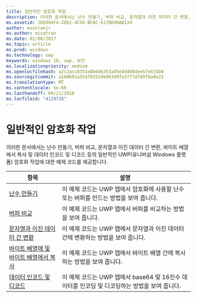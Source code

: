 ```yaml
---
title: 일반적인 암호화 작업
description: 이러한 문서에서는 난수 만들기, 버퍼 비교, 문자열과 이진 데이터 간 변환, 바이트 배열에서 복사 및 데이터 인코드 및 디코드 등의 일반적인 UWP(유니버설 Windows 플랫폼) 암호화 작업에 대한 예제 코드를 제공합니다.
ms.assetid: 2DE094F4-28E2-4C5D-BF8C-617BD90AB119
author: msatranjr
ms.author: misatran
ms.date: 02/08/2017
ms.topic: article
ms.prod: windows
ms.technology: uwp
keywords: windows 10, uwp, 보안
ms.localizationpriority: medium
ms.openlocfilehash: a2c2acc8351e8b646353a05e8d408dee57e633b0
ms.sourcegitcommit: a160b91a554f8352de963d9fa37f7df89f8a0e23
ms.translationtype: MT
ms.contentlocale: ko-KR
ms.lasthandoff: 09/21/2018
ms.locfileid: "4129726"
---
```

# <a name="common-cryptography-tasks"></a>일반적인 암호화 작업

이러한 문서에서는 난수 만들기, 버퍼 비교, 문자열과 이진 데이터 간 변환, 바이트 배열에서 복사 및 데이터 인코드 및 디코드 등의 일반적인 UWP(유니버설 Windows 플랫폼) 암호화 작업에 대한 예제 코드를 제공합니다.

| 항목                                                                                 | 설명                                                                                            |
|---------------------------------------------------------------------------------------|--------------------------------------------------------------------------------------------------------|
| [난수 만들기](create-random-numbers.md)                                     | 이 예제 코드는 UWP 앱에서 암호화에 사용할 난수 또는 버퍼를 만드는 방법을 보여 줍니다. |
| [버퍼 비교](compare-buffers.md)                                                 | 이 예제 코드는 UWP 앱에서 버퍼를 비교하는 방법을 보여 줍니다.                                          |
| [문자열과 이진 데이터 간 변환](convert-between-strings-and-binary-data.md) | 이 예제 코드는 UWP 앱에서 문자열과 이진 데이터 간에 변환하는 방법을 보여 줍니다.                  |
| [바이트 배열에 및 바이트 배열에서 복사](copy-to-and-from-byte-arrays.md)                       | 이 예제 코드는 UWP 앱에서 바이트 배열 간에 복사하는 방법을 보여 줍니다.                             |
| [데이터 인코드 및 디코드](encode-and-decode-data.md)                                   | 이 예제 코드는 UWP 앱에서 base64 및 16진수 데이터를 인코딩 및 디코딩하는 방법을 보여 줍니다.            |

